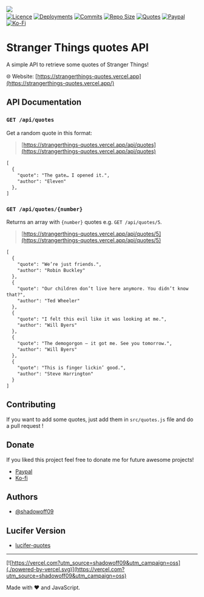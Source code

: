 ![](src/public/images/banner.png)</br>
[![Licence](https://img.shields.io/github/license/shadowoff09/strangerthings-quotes)](https://github.com/shadowoff09/strangerthings-quotes/blob/main/LICENSE)
[![Deployments](https://img.shields.io/github/deployments/shadowoff09/strangerthings-quotes/strangerthings-quotes)](https://github.com/shadowoff09/strangerthings-quotes)
[![Commits](https://img.shields.io/github/last-commit/shadowoff09/strangerthings-quotes)](https://github.com/shadowoff09/strangerthings-quotes/commits/main)
[![Repo Size](https://img.shields.io/github/repo-size/shadowoff09/strangerthings-quotes)](https://github.com/shadowoff09/strangerthings-quotes)
[![Quotes](https://img.shields.io/badge/quotes-100-blue)](https://github.com/shadowoff09/strangerthings-quotes/blob/main/quotes.js)
[![Paypal](https://img.shields.io/badge/Paypal-Donate-blue)](https://paypal.me/diogogaspar123)
[![Ko-Fi](https://img.shields.io/badge/Ko--Fi-Donate-ff69b4)](https://ko-fi.com/shadowoff09)

# Stranger Things quotes API

A simple API to retrieve some quotes of Stranger Things!

:globe_with_meridians: Website: [https://strangerthings-quotes.vercel.app](https://strangerthings-quotes.vercel.app/)

## API Documentation

### `GET /api/quotes`

Get a random quote in this format:

> [https://strangerthings-quotes.vercel.app/api/quotes](https://strangerthings-quotes.vercel.app/api/quotes)

	[
	  {
		"quote": "The gate… I opened it.",
		"author": "Eleven"
      },
	]



### `GET /api/quotes/{number}`

Returns an array with `{number}` quotes e.g. `GET /api/quotes/5`.

> [https://strangerthings-quotes.vercel.app/api/quotes/5](https://strangerthings-quotes.vercel.app/api/quotes/5)

	[
	  {
	    "quote": "We’re just friends.",
        "author": "Robin Buckley"
	  },
	  {
	    "quote": "Our children don’t live here anymore. You didn’t know that?",
        "author": "Ted Wheeler"
	  },
	  {
	    "quote": "I felt this evil like it was looking at me.",
        "author": "Will Byers"
	  },
	  {
	    "quote": "The demogorgon – it got me. See you tomorrow.",
        "author": "Will Byers"
	  },
	  {
	    "quote": "This is finger lickin’ good.",
        "author": "Steve Harrington"
	  }
	]



## Contributing

If you want to add some quotes, just add them in `src/quotes.js` file and do a pull request !

## Donate
If you liked this project feel free to donate me for future awesome projects!</br>
- [Paypal](https://paypal.me/diogogaspar123)</br>
- [Ko-fi](https://ko-fi.com/shadowoff09)


## Authors

- [@shadowoff09](https://www.github.com/shadowoff09)

## Lucifer Version

- [lucifer-quotes](https://github.com/shadowoff09/lucifer-quotes)

---

[![https://vercel.com?utm_source=shadowoff09&utm_campaign=oss](./powered-by-vercel.svg)](https://vercel.com?utm_source=shadowoff09&utm_campaign=oss)


Made with :heart: and JavaScript.
